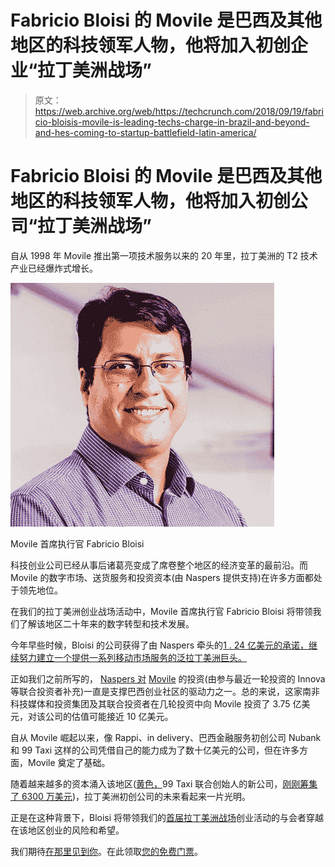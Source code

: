 # Fabricio Bloisi 的 Movile 是巴西及其他地区的科技领军人物，他将加入初创企业“拉丁美洲战场”

> 原文：<https://web.archive.org/web/https://techcrunch.com/2018/09/19/fabricio-bloisis-movile-is-leading-techs-charge-in-brazil-and-beyond-and-hes-coming-to-startup-battlefield-latin-america/>

# Fabricio Bloisi 的 Movile 是巴西及其他地区的科技领军人物，他将加入初创公司“拉丁美洲战场”

自从 1998 年 Movile 推出第一项技术服务以来的 20 年里，拉丁美洲的 T2 技术产业已经爆炸式增长。

![](img/594a7b5cac814a47116418126e8f8768.png)

Movile 首席执行官 Fabricio Bloisi

科技创业公司已经从事后诸葛亮变成了席卷整个地区的经济变革的最前沿。而 Movile 的数字市场、送货服务和投资资本(由 Naspers 提供支持)在许多方面都处于领先地位。

在我们的拉丁美洲创业战场活动中，Movile 首席执行官 Fabricio Bloisi 将带领我们了解该地区二十年来的数字转型和技术发展。

今年早些时候，Bloisi 的公司获得了由 Naspers 牵头的[1 . 24 亿美元的承诺，继续努力建立一个提供一系列移动市场服务的泛拉丁美洲巨头。](https://web.archive.org/web/20221202043944/https://techcrunch.com/2018/07/12/a-new-124-million-for-brazils-movile-proves-that-investors-still-see-promise-in-latin-american-tech/)

正如我们之前所写的， [Naspers 对](https://web.archive.org/web/20221202043944/https://crunchbase.com/organization/naspers) [Movile](https://web.archive.org/web/20221202043944/https://crunchbase.com/organization/movile-latin-america) 的投资(由参与最近一轮投资的 Innova 等联合投资者补充)一直是支撑巴西创业社区的驱动力之一。总的来说，这家南非科技媒体和投资集团及其联合投资者在几轮投资中向 Movile 投资了 3.75 亿美元，对该公司的估值可能接近 10 亿美元。

自从 Movile 崛起以来，像 Rappi、in delivery、巴西金融服务初创公司 Nubank 和 99 Taxi 这样的公司凭借自己的能力成为了数十亿美元的公司，但在许多方面，Movile 奠定了基础。

随着越来越多的资本涌入该地区([黄色，](https://web.archive.org/web/20221202043944/https://yellow.breezy.hr/)99 Taxi 联合创始人的新公司，[刚刚筹集了 6300 万美元](https://web.archive.org/web/20221202043944/https://techcrunch.com/2018/09/13/brazilian-startup-yellow-raises-63m-the-largest-series-a-ever-for-a-latin-american-startup/))，拉丁美洲初创公司的未来看起来一片光明。

正是在这种背景下，Bloisi 将带领我们的[首届拉丁美洲战场](https://web.archive.org/web/20221202043944/https://techcrunch.com/events/startup-battlefield-latin-america/#tickets)创业活动的与会者穿越在该地区创业的风险和希望。

我们期待[在那里见到你](https://web.archive.org/web/20221202043944/https://techcrunch.com/events/startup-battlefield-latin-america/#tickets)。在此领取[您的免费门票](https://web.archive.org/web/20221202043944/https://techcrunch.com/events/startup-battlefield-latin-america/#tickets)。